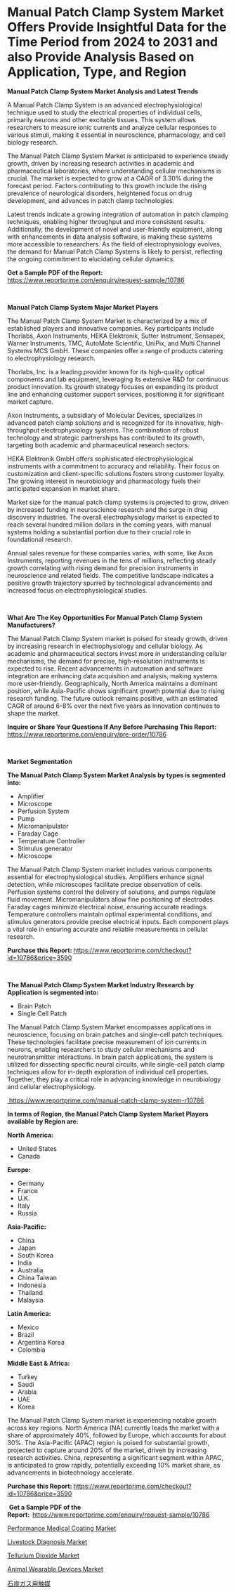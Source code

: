 <p><h1>Manual Patch Clamp System Market Offers Provide Insightful Data for the Time Period from 2024 to 2031 and also Provide Analysis Based on Application, Type, and Region</h1></p><p><strong>Manual Patch Clamp System Market Analysis and Latest Trends</strong></p>
<p><p>A Manual Patch Clamp System is an advanced electrophysiological technique used to study the electrical properties of individual cells, primarily neurons and other excitable tissues. This system allows researchers to measure ionic currents and analyze cellular responses to various stimuli, making it essential in neuroscience, pharmacology, and cell biology research.</p><p>The Manual Patch Clamp System Market is anticipated to experience steady growth, driven by increasing research activities in academic and pharmaceutical laboratories, where understanding cellular mechanisms is crucial. The market is expected to grow at a CAGR of 3.30% during the forecast period. Factors contributing to this growth include the rising prevalence of neurological disorders, heightened focus on drug development, and advances in patch clamp technologies.</p><p>Latest trends indicate a growing integration of automation in patch clamping techniques, enabling higher throughput and more consistent results. Additionally, the development of novel and user-friendly equipment, along with enhancements in data analysis software, is making these systems more accessible to researchers. As the field of electrophysiology evolves, the demand for Manual Patch Clamp Systems is likely to persist, reflecting the ongoing commitment to elucidating cellular dynamics.</p></p>
<p><strong>Get a Sample PDF of the Report:&nbsp;</strong> <a href="https://www.reportprime.com/enquiry/request-sample/10786">https://www.reportprime.com/enquiry/request-sample/10786</a></p>
<p>&nbsp;</p>
<p><strong>Manual Patch Clamp System Major Market Players</strong></p>
<p><p>The Manual Patch Clamp System Market is characterized by a mix of established players and innovative companies. Key participants include Thorlabs, Axon Instruments, HEKA Elektronik, Sutter Instrument, Sensapex, Warner Instruments, TMC, AutoMate Scientific, UniPix, and Multi Channel Systems MCS GmbH. These companies offer a range of products catering to electrophysiology research.</p><p>Thorlabs, Inc. is a leading provider known for its high-quality optical components and lab equipment, leveraging its extensive R&D for continuous product innovation. Its growth strategy focuses on expanding its product line and enhancing customer support services, positioning it for significant market capture.</p><p>Axon Instruments, a subsidiary of Molecular Devices, specializes in advanced patch clamp solutions and is recognized for its innovative, high-throughput electrophysiology systems. The combination of robust technology and strategic partnerships has contributed to its growth, targeting both academic and pharmaceutical research sectors.</p><p>HEKA Elektronik GmbH offers sophisticated electrophysiological instruments with a commitment to accuracy and reliability. Their focus on customization and client-specific solutions fosters strong customer loyalty. The growing interest in neurobiology and pharmacology fuels their anticipated expansion in market share.</p><p>Market size for the manual patch clamp systems is projected to grow, driven by increased funding in neuroscience research and the surge in drug discovery industries. The overall electrophysiology market is expected to reach several hundred million dollars in the coming years, with manual systems holding a substantial portion due to their crucial role in foundational research.</p><p>Annual sales revenue for these companies varies, with some, like Axon Instruments, reporting revenues in the tens of millions, reflecting steady growth correlating with rising demand for precision instruments in neuroscience and related fields. The competitive landscape indicates a positive growth trajectory spurred by technological advancements and increased focus on electrophysiological studies.</p></p>
<p>&nbsp;</p>
<p><strong>What Are The Key Opportunities For Manual Patch Clamp System Manufacturers?</strong></p>
<p><p>The Manual Patch Clamp System market is poised for steady growth, driven by increasing research in electrophysiology and cellular biology. As academic and pharmaceutical sectors invest more in understanding cellular mechanisms, the demand for precise, high-resolution instruments is expected to rise. Recent advancements in automation and software integration are enhancing data acquisition and analysis, making systems more user-friendly. Geographically, North America maintains a dominant position, while Asia-Pacific shows significant growth potential due to rising research funding. The future outlook remains positive, with an estimated CAGR of around 6-8% over the next five years as innovation continues to shape the market.</p></p>
<p><strong>Inquire or Share Your Questions If Any Before Purchasing This Report:</strong> <a href="https://www.reportprime.com/enquiry/pre-order/10786">https://www.reportprime.com/enquiry/pre-order/10786</a></p>
<p>&nbsp;</p>
<p><strong>Market Segmentation</strong></p>
<p><strong>The Manual Patch Clamp System Market Analysis by types is segmented into:</strong></p>
<p><ul><li>Amplifier</li><li>Microscope</li><li>Perfusion System</li><li>Pump</li><li>Micromanipulator</li><li>Faraday Cage</li><li>Temperature Controller</li><li>Stimulus generator</li><li>Microscope</li></ul></p>
<p><p>The Manual Patch Clamp System market includes various components essential for electrophysiological studies. Amplifiers enhance signal detection, while microscopes facilitate precise observation of cells. Perfusion systems control the delivery of solutions, and pumps regulate fluid movement. Micromanipulators allow fine positioning of electrodes. Faraday cages minimize electrical noise, ensuring accurate readings. Temperature controllers maintain optimal experimental conditions, and stimulus generators provide precise electrical inputs. Each component plays a vital role in ensuring accurate and reliable measurements in cellular research.</p></p>
<p><strong>Purchase this Report:&nbsp;</strong><a href="https://www.reportprime.com/checkout?id=10786&price=3590">https://www.reportprime.com/checkout?id=10786&price=3590</a></p>
<p>&nbsp;</p>
<p><strong>The Manual Patch Clamp System Market Industry Research by Application is segmented into:</strong></p>
<p><ul><li>Brain Patch</li><li>Single Cell Patch</li></ul></p>
<p><p>The Manual Patch Clamp System Market encompasses applications in neuroscience, focusing on brain patches and single-cell patch techniques. These technologies facilitate precise measurement of ion currents in neurons, enabling researchers to study cellular mechanisms and neurotransmitter interactions. In brain patch applications, the system is utilized for dissecting specific neural circuits, while single-cell patch clamp techniques allow for in-depth exploration of individual cell properties. Together, they play a critical role in advancing knowledge in neurobiology and cellular electrophysiology.</p></p>
<p><a href="https://www.reportprime.com/manual-patch-clamp-system-r10786">&nbsp;https://www.reportprime.com/manual-patch-clamp-system-r10786</a></p>
<p><strong>In terms of Region, the Manual Patch Clamp System Market Players available by Region are:</strong></p>
<p>
    <p> <strong> North America: </strong>
        <ul>
            <li>United States</li>
            <li>Canada</li>
        </ul>
        </p> 
    <p> <strong> Europe: </strong>
        <ul>
            <li>Germany</li>
            <li>France</li>
            <li>U.K.</li>
            <li>Italy</li>
            <li>Russia</li>
        </ul>
        </p> 
    <p> <strong> Asia-Pacific: </strong>
        <ul>
            <li>China</li>
            <li>Japan</li>
            <li>South Korea</li>
            <li>India</li>
            <li>Australia</li>
            <li>China Taiwan</li>
            <li>Indonesia</li>
            <li>Thailand</li>
            <li>Malaysia</li>
        </ul>
        </p> 
    <p> <strong> Latin America: </strong>
        <ul>
            <li>Mexico</li>
            <li>Brazil</li>
            <li>Argentina Korea</li>
            <li>Colombia</li>
        </ul>
        </p> 
    <p> <strong> Middle East & Africa: </strong>
        <ul>
            <li>Turkey</li>
            <li>Saudi</li>
            <li>Arabia</li>
            <li>UAE</li>
            <li>Korea</li>
        </ul>
    </p>
    </p>
<p><p>The Manual Patch Clamp System market is experiencing notable growth across key regions. North America (NA) currently leads the market with a share of approximately 40%, followed by Europe, which accounts for about 30%. The Asia-Pacific (APAC) region is poised for substantial growth, projected to capture around 20% of the market, driven by increasing research activities. China, representing a significant segment within APAC, is anticipated to grow rapidly, potentially exceeding 10% market share, as advancements in biotechnology accelerate.</p></p>
<p><strong>Purchase this Report: </strong><a href="https://www.reportprime.com/checkout?id=10786&price=3590">https://www.reportprime.com/checkout?id=10786&price=3590</a></p>
<p>&nbsp;<strong>Get a Sample PDF of the Report:&nbsp;&nbsp;</strong><a href="https://www.reportprime.com/enquiry/request-sample/10786">https://www.reportprime.com/enquiry/request-sample/10786</a></p>
<p><strong></strong></p>
<p><p><a href="https://issuu.com/reportprime-2/docs/performance-medical-coating-market-_62034ebf12c45e">Performance Medical Coating Market</a></p><p><a href="https://github.com/AshikRahman991/Market-Research-Report-List-1/blob/main/livestock-diagnosis-market.md">Livestock Diagnosis Market</a></p><p><a href="https://www.linkedin.com/pulse/how-regions-adapting-tellurium-dioxide-market-global-trends-4xp7e?trackingId=FAlEpMMCSZCqeSnggJ7ctQ%3D%3D">Tellurium Dioxide Market</a></p><p><a href="https://medium.com/@daleaams71/the-animal-wearable-devices-market-report-analyzes-important-operational-and-performance-data-so-9bb167d75e32">Animal Wearable Devices Market</a></p><p><a href="https://medium.com/@ismaelblick2023/catalyst-for-coal-to-gas-market-%E3%81%AF-%E3%82%B3%E3%82%B9%E3%83%88%E7%AE%A1%E7%90%86%E3%81%A8%E5%8A%B9%E7%8E%87%E5%90%91%E4%B8%8A%E3%82%92%E5%84%AA%E5%85%88%E3%81%97%E3%81%BE%E3%81%99-%E3%81%95%E3%82%89%E3%81%AB-%E5%A0%B1%E5%91%8A%E6%9B%B8%E3%81%AF%E5%B8%82%E5%A0%B4%E3%81%AE%E9%9C%80%E8%A6%81%E9%9D%A2%E3%81%A8%E4%BE%9B%E7%B5%A6%E9%9D%A2%E3%81%AE%E4%B8%A1%E6%96%B9%E3%82%92%E3%82%AB%E3%83%90%E3%83%BC%E3%81%97%E3%81%A6%E3%81%84%E3%81%BE%E3%81%99-catalyst-for-599129cdaf70">石炭ガス用触媒</a></p></p>
